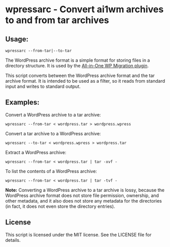 # wpressarc - Convert ai1wm archives to and from tar archives

## Usage:
`wpressarc --from-tar|--to-tar`

The WordPress archive format is a simple format for storing files in a directory structure. It is used by the [All-in-One WP Migration plugin](https://wordpress.org/plugins/all-in-one-wp-migration/).

This script converts between the WordPress archive format and the tar archive format. It is intended to be used as a filter, so it reads from standard input and writes to standard output.

## Examples:

Convert a WordPress archive to a tar archive:

```
wpressarc --from-tar < wordpress.tar > wordpress.wpress
```

Convert a tar archive to a WordPress archive:

```
wpressarc --to-tar < wordpress.wpress > wordpress.tar
```

Extract a WordPress archive:

```
wpressarc --from-tar < wordpress.tar | tar -xvf -
```

To list the contents of a WordPress archive:

```
wpressarc --from-tar < wordpress.tar | tar -tvf -
```

**Note:** Converting a WordPress archive to a tar archive is lossy, because the WordPress archive format does not store file permission, ownership, and other metadata, and it also does not store any metadata for the directories (in fact, it does not even store the directory entries).

## License

This script is licensed under the MIT license. See the LICENSE file for details.
